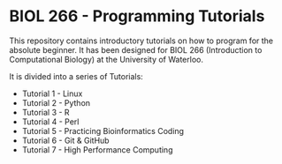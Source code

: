 # BIOL 266 - Programming Tutorials

This repository contains introductory tutorials on how to program for the absolute beginner. It has been designed for BIOL 266 (Introduction to Computational Biology) at the University of Waterloo.

It is divided into a series of Tutorials:
* Tutorial 1 - Linux
* Tutorial 2 - Python
* Tutorial 3 - R
* Tutorial 4 - Perl
* Tutorial 5 - Practicing Bioinformatics Coding
* Tutorial 6 - Git & GitHub
* Tutorial 7 - High Performance Computing
